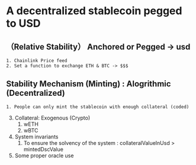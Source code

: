 # A decentralized stablecoin pegged to USD
## （Relative Stability） Anchored or Pegged -> usd
    1. Chainlink Price feed
    2. Set a function to exchange ETH & BTC -> $$$
##  Stability Mechanism (Minting) : Alogrithmic (Decentralized)
    1. People can only mint the stablecoin with enough collateral (coded)
3.  Collateral: Exogenous (Crypto)
    1. wETH
    2. wBTC
4.  System invariants  
    1. To ensure the solvency of the system : collateralValueInUsd > mintedDscValue
5.  Some proper oracle use
        
